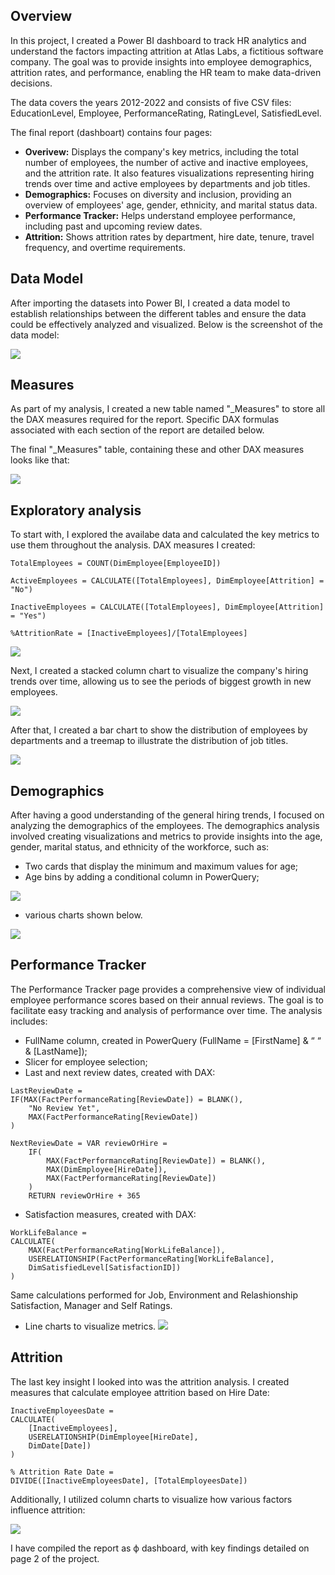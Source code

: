 ## Overview

In this project, I created a Power BI dashboard to track HR analytics and understand the factors impacting attrition at Atlas Labs, a fictitious software company. The goal was to provide insights into employee demographics, attrition rates, and performance, enabling the HR team to make data-driven decisions.

The data covers the years 2012-2022 and consists of five CSV files: EducationLevel, Employee, PerformanceRating, RatingLevel, SatisfiedLevel. 

The final report (dashboart) contains four pages: 
* **Overivew:** Displays the company's key metrics, including the total number of employees, the number of active and inactive employees, and the attrition rate. It also features visualizations representing hiring trends over time and active employees by departments and job titles.
* **Demographics:** Focuses on diversity and inclusion, providing an overview of employees' age, gender, ethnicity, and marital status data.
* **Performance Tracker:** Helps understand employee performance, including past and upcoming review dates.
* **Attrition:** Shows attrition rates by department, hire date, tenure, travel frequency, and overtime requirements.

## Data Model

After importing the datasets into Power BI, I created a data model to establish relationships between the different tables and ensure the data could be effectively analyzed and visualized. Below is the screenshot of the data model:

![](/Atlas%20Labs%20HR%20Data%20Analysis/screenshots/data_model.png)

## Measures

As part of my analysis, I created a new table named "_Measures" to store all the DAX measures required for the report. Specific DAX formulas associated with each section of the report are detailed below.

The final "_Measures" table, containing these and other DAX measures looks like that:

![](/Atlas%20Labs%20HR%20Data%20Analysis/screenshots/measures_table.png)

## Exploratory analysis

To start with, I explored the availabe data and calculated the key metrics to use them throughout the analysis. DAX measures I created:

```
TotalEmployees = COUNT(DimEmployee[EmployeeID])
```
```
ActiveEmployees = CALCULATE([TotalEmployees], DimEmployee[Attrition] = "No")
```
```
InactiveEmployees = CALCULATE([TotalEmployees], DimEmployee[Attrition] = "Yes")
```
```
%AttritionRate = [InactiveEmployees]/[TotalEmployees]
```
![](/Atlas%20Labs%20HR%20Data%20Analysis/screenshots/overview_key_measures.png)

Next, I created a stacked column chart to visualize the company's hiring trends over time, allowing us to see the periods of biggest growth in new employees.

![](/Atlas%20Labs%20HR%20Data%20Analysis/screenshots/employee_hiring_trends.png)

After that, I created a bar chart to show the distribution of employees by departments and a treemap to illustrate the distribution of job titles.

![](/Atlas%20Labs%20HR%20Data%20Analysis/screenshots/active_empl_dept_jobtitle.png)

## Demographics
 After having a good understanding of the general hiring trends, I focused on analyzing the demographics of the employees. The demographics analysis involved creating visualizations and metrics to provide insights into the age, gender, marital status, and ethnicity of the workforce, such as:

* Two cards that display the minimum and maximum values for age;
* Age bins by adding a conditional column in PowerQuery;

![](/Atlas%20Labs%20HR%20Data%20Analysis/screenshots/conditional_column.png)

* various charts shown below.

![](/Atlas%20Labs%20HR%20Data%20Analysis/screenshots/demographics_visuals.png)

## Performance Tracker

The Performance Tracker page provides a comprehensive view of individual employee performance scores based on their annual reviews. The goal is to facilitate easy tracking and analysis of performance over time. The analysis includes:

* FullName column, created in PowerQuery (FullName = [FirstName] & “ “ & [LastName]);
* Slicer for employee selection;
* Last and next review dates, created with DAX:
```
LastReviewDate = 
IF(MAX(FactPerformanceRating[ReviewDate]) = BLANK(),
    "No Review Yet",
    MAX(FactPerformanceRating[ReviewDate])
)
```
```
NextReviewDate = VAR reviewOrHire =
    IF(
        MAX(FactPerformanceRating[ReviewDate]) = BLANK(),
        MAX(DimEmployee[HireDate]),
        MAX(FactPerformanceRating[ReviewDate])
    )
    RETURN reviewOrHire + 365
```

* Satisfaction measures, created with DAX:
```
WorkLifeBalance = 
CALCULATE(
    MAX(FactPerformanceRating[WorkLifeBalance]),
    USERELATIONSHIP(FactPerformanceRating[WorkLifeBalance], 
    DimSatisfiedLevel[SatisfactionID])
)
```
Same calculations performed for Job, Environment and Relashionship Satisfaction, Manager and Self Ratings.

* Line charts to visualize metrics.
![](/Atlas%20Labs%20HR%20Data%20Analysis/screenshots/performance_visuals.png)

## Attrition

The last key insight I looked into was the attrition analysis. I created measures that calculate employee attrition based on Hire Date:
```
InactiveEmployeesDate = 
CALCULATE(
    [InactiveEmployees], 
    USERELATIONSHIP(DimEmployee[HireDate], 
    DimDate[Date])
)
```
```
% Attrition Rate Date = 
DIVIDE([InactiveEmployeesDate], [TotalEmployeesDate])
```

Additionally, I utilized column charts to visualize how various factors influence attrition:

![](/Atlas%20Labs%20HR%20Data%20Analysis/screenshots/attrition_visuals.png)

I have compiled the report as ф dashboard, with key findings detailed on page 2 of the project. 


